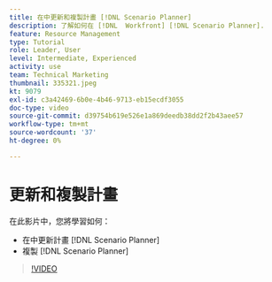 ```yaml
---
title: 在中更新和複製計畫 [!DNL Scenario Planner]
description: 了解如何在 [!DNL  Workfront] [!DNL Scenario Planner].
feature: Resource Management
type: Tutorial
role: Leader, User
level: Intermediate, Experienced
activity: use
team: Technical Marketing
thumbnail: 335321.jpeg
kt: 9079
exl-id: c3a42469-6b0e-4b46-9713-eb15ecdf3055
doc-type: video
source-git-commit: d39754b619e526e1a869deedb38dd2f2b43aee57
workflow-type: tm+mt
source-wordcount: '37'
ht-degree: 0%

---
```


# 更新和複製計畫

在此影片中，您將學習如何：

* 在中更新計畫 [!DNL Scenario Planner]
* 複製 [!DNL Scenario Planner]

>[!VIDEO](https://video.tv.adobe.com/v/335321/?quality=12)
